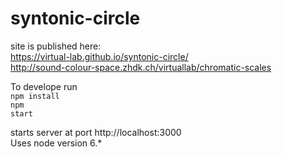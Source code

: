 # syntonic-circle

site is published here:<br />
https://virtual-lab.github.io/syntonic-circle/<br />
http://sound-colour-space.zhdk.ch/virtuallab/chromatic-scales<br />

To develope run<br />
<code>npm install</code><br />
<code>npm start</code>

starts server at port http://localhost:3000<br />
Uses node version 6.*
